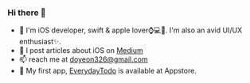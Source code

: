 ### Hi there 👋
- 🔭  I'm iOS developer, swift & apple lover⌚️💻📱. I'm also an avid UI/UX enthusiast✨.
- 💬  I post articles about iOS on [Medium](https://doyeona.medium.com, "doyeona")
- 📫  reach me at doyeon326@gmail.com
- 📱  My first app, [EverydayTodo](https://apps.apple.com/kr/app/everydaytodo/id1549451957, "EverydayTodo") is available at Appstore. 
<!--
**doyeon326/doyeon326** is a ✨ _special_ ✨ repository because its `README.md` (this file) appears on your GitHub profile.

Here are some ideas to get you started:

- 🔭 I’m currently working on ...
- 🌱 I’m currently learning ...
- 👯 I’m looking to collaborate on ...
- 🤔 I’m looking for help with ...
- 💬 Ask me about ...
- 📫 How to reach me: ...
- 😄 Pronouns: ...
- ⚡ Fun fact: ...
-->

